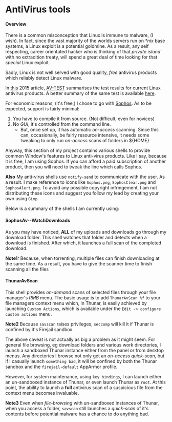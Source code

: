 # AntiVirus tools

#### Overview
There is a common misconception that Linux is immune to malware, (I wish). In fact, since the vast majority of the worlds servers run on *\*nix* base systems, a Linux exploit is a potential goldmine. As a result, any self respecting, career orientated hacker who is thinking of that *private island* with no extradition treaty, will spend a great deal of time looking for that *special* Linux exploit.

Sadly, Linux is not well served with good quality, *free* antivirus products which reliably detect Linux malware.

In [this](https://www.av-test.org/en/news/news-single-view/linux-16-security-packages-against-windows-and-linux-malware-put-to-the-test/) 2015 article, [AV-TEST](https://en.wikipedia.org/wiki/AV-TEST) summarises the test results for current Linux antivirus products. A better summary of the same test is available [here](https://www.csoonline.com/article/2989137/linux/av-test-lab-tests-16-linux-antivirus-products-against-windows-and-linux-malware.html).

For economic reasons, (it's free,) I chose to go with [Sophos](https://www.sophos.com/en-us/products/free-tools/sophos-antivirus-for-linux.aspx). As to be expected, support is fairly minimal:
1. You have to compile it from source. (Not difficult, even for novices)
1. No *GUI*, it's controlled from the command line.
   * But, once set up, it has automatic *on-access* scanning. Since this can, occasionally, be fairly resource intensive, it needs some tweaking to only run *on-access* scans of folders in ${HOME}

Anyway, this section of my project contains various shells to provide common Window's features to Linux anti-virus products. Like I say, because it is free, I am using Sophos. If you can afford a paid subscription of another product, then you will need to tweak the line which calls Sophos.

**Also** My anti-virus shells use `notify-send` to communicate with the user. As a result. I make reference to icons like `Sophos.png`, `SophosClear.png` and `SophosAlert.png`. To avoid any possible copyright infringement, I am not distributing these icons and suggest you follow my lead by creating your own using `Gimp`.

Below is a summary of the shells I am currently using:

#### SophosAv--WatchDownloads
As you may have noticed, **ALL** of my uploads and downloads go through my download folder. This shell watches that folder and detects when a download is finished. After which, it launches a full scan of the completed download.

**Note1:** Because, when torrenting, multiple files can finish downloading at the same time. As a result, you have to give the scanner time to finish scanning all the files

#### ThunarAvScan
This shell provides *on-demand* scans of selected files through your file manager's *RMB* menu. The basic usage is to add `ThunarAvScan %f` to your file managers context menu which, in Thunar, is easily achieved by launching `Custom Actions`, which is available under the `Edit -> configure custom actions` menu.

**Note2** Because `savscan` raises privileges, `seccomp` will kill it if Thunar is confined by it's Firejail sandbox.

The above caveat is not actually as big a problem as it might seem. For general file browsing, eg download folders and various work directories, I launch a sandboxed Thunar instance either from the panel or from desktop menus. Any directories I browse not only get an *on-access quick-scan*, but if I casually launch `something bad`, it will be confined by both the Thunar sandbox and the `firejail-default` AppArmor profile.

However, for system maintenance, using `key bindings`, I can launch either an un-sandboxed instance of Thunar, or even launch Thunar as `root`. At this point, the ability to launch a **full** antivirus scan of a suspicious file from the context menu becomes invaluable.

**Note3** Even when *file-browsing* with un-sandboxed instances of Thunar, when you access a folder, `savscan` still launches a *quick-scan* of it's contents before potential malware has a chance to do anything bad.


